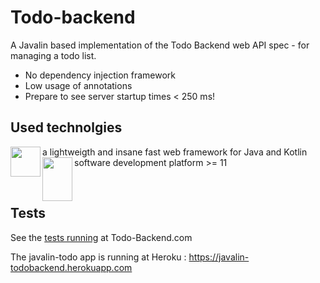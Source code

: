 # Todo-backend
A Javalin based implementation of the Todo Backend web API spec - for managing a todo list.
- No dependency injection framework
- Low usage of annotations
- Prepare to see server startup times < 250 ms!

## Used technolgies
<p>
  <a href="https://javalin.io">
    <img src="https://pbs.twimg.com/profile_images/882996998542118913/rJjwod-l.jpg" align="left" height="48" width="48">
  </a> a lightweigth and insane fast web framework for Java and Kotlin
  <br>
  <a href="https://javalin.io">
    <img src="https://upload.wikimedia.org/wikipedia/en/thumb/3/30/Java_programming_language_logo.svg/283px-Java_programming_language_logo.svg.png" align="left" height="70" width="48">
  </a> software development platform >= 11 
</p>
<br>

## Tests
See the [tests running](http://www.todobackend.com/specs/index.html?https://javalin-todobackend.herokuapp.com/) at Todo-Backend.com

The javalin-todo app is running at Heroku : https://javalin-todobackend.herokuapp.com





